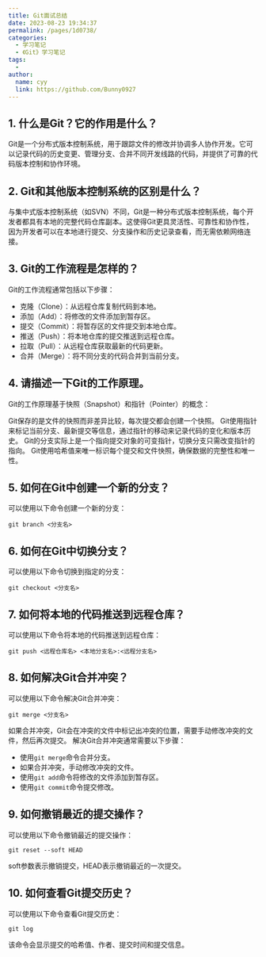 ```yaml
---
title: Git面试总结
date: 2023-08-23 19:34:37
permalink: /pages/1d0738/
categories:
  - 学习笔记
  - 《Git》学习笔记
tags:
  - 
author: 
  name: cyy
  link: https://github.com/Bunny0927
---
```


## 1. 什么是Git？它的作用是什么？
Git是一个分布式版本控制系统，用于跟踪文件的修改并协调多人协作开发。它可以记录代码的历史变更、管理分支、合并不同开发线路的代码，并提供了可靠的代码版本控制和协作环境。

## 2. Git和其他版本控制系统的区别是什么？
与集中式版本控制系统（如SVN）不同，Git是一种分布式版本控制系统，每个开发者都具有本地的完整代码仓库副本。这使得Git更具灵活性、可靠性和协作性，因为开发者可以在本地进行提交、分支操作和历史记录查看，而无需依赖网络连接。

## 3. Git的工作流程是怎样的？
Git的工作流程通常包括以下步骤：

- 克隆（Clone）：从远程仓库复制代码到本地。
- 添加（Add）：将修改的文件添加到暂存区。
- 提交（Commit）：将暂存区的文件提交到本地仓库。
- 推送（Push）：将本地仓库的提交推送到远程仓库。
- 拉取（Pull）：从远程仓库获取最新的代码更新。
- 合并（Merge）：将不同分支的代码合并到当前分支。

## 4. 请描述一下Git的工作原理。
Git的工作原理基于快照（Snapshot）和指针（Pointer）的概念：

Git保存的是文件的快照而非差异比较，每次提交都会创建一个快照。
Git使用指针来标记当前分支、最新提交等信息，通过指针的移动来记录代码的变化和版本历史。
Git的分支实际上是一个指向提交对象的可变指针，切换分支只需改变指针的指向。
Git使用哈希值来唯一标识每个提交和文件快照，确保数据的完整性和唯一性。

## 5. 如何在Git中创建一个新的分支？
  
  可以使用以下命令创建一个新的分支：
  ```shell
  git branch <分支名>
  ```

## 6. 如何在Git中切换分支？
    
  可以使用以下命令切换到指定的分支：
  ```shell
  git checkout <分支名>
  ```

## 7. 如何将本地的代码推送到远程仓库？
  可以使用以下命令将本地的代码推送到远程仓库：
  ```shell
  git push <远程仓库名> <本地分支名>:<远程分支名>
  ```
## 8. 如何解决Git合并冲突？
  可以使用以下命令解决Git合并冲突：
  ```shell
  git merge <分支名>
  ```
  如果合并冲突，Git会在冲突的文件中标记出冲突的位置，需要手动修改冲突的文件，然后再次提交。
  解决Git合并冲突通常需要以下步骤：

  - 使用`git merge`命令合并分支。
  - 如果合并冲突，手动修改冲突的文件。
  - 使用`git add`命令将修改的文件添加到暂存区。
  - 使用`git commit`命令提交修改。

## 9. 如何撤销最近的提交操作？
  可以使用以下命令撤销最近的提交操作：
  ```shell
  git reset --soft HEAD
  ```
  soft参数表示撤销提交，HEAD表示撤销最近的一次提交。


## 10. 如何查看Git提交历史？
  可以使用以下命令查看Git提交历史：
  ```shell
  git log
  ```
  该命令会显示提交的哈希值、作者、提交时间和提交信息。